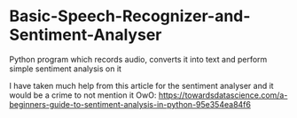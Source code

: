 # Basic-Speech-Recognizer-and-Sentiment-Analyser
Python program which records audio, converts it into text and perform simple sentiment analysis on it


I have taken much help from this article for the sentiment analyser and it would be a crime to not mention it OwO:
https://towardsdatascience.com/a-beginners-guide-to-sentiment-analysis-in-python-95e354ea84f6
